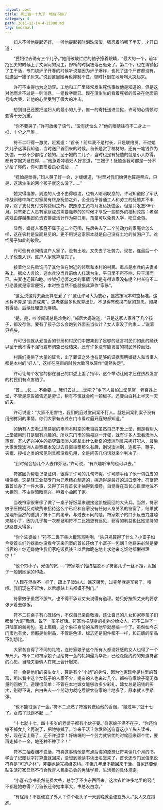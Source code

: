 ```yaml
---
layout: post
title: 第二百一十九节　地位不同了
category: 4
path: 2011-12-14-4-21900.md
tag: [normal]
---
```


　　妇人不听他提起还好，一听他提起顿时泪珠滚滚，强忍着呜咽了半天，才开口道：

　　“民妇过去确有三个儿子。”她用破破烂烂的袖子擦着眼睛，“最大的一个，前年招民夫的时候上了文澜河的河工，修桥的时候被落石砸死了。第二个，也在博铺招了工干活，专门烧炉子开春的时候听说是因为炉子爆炸，也死了连个尸首都没有，就送回一罐子灰来。”说到这里她再也抑制不住，顿时扑倒在地号啕大哭起来。

　　许可不由得也为之动容。工地和工厂里经常发生死伤事故他是知道的，但是这对他而言不过是一则消息，一组数字而已。现在活生生的看着死者的母亲在他面前号啕大哭，让他的心灵受到了很大的冲击。

　　想到自己还要把这妇人的最小的儿子，惟一的寄托送进监狱，许可的心情顿时变得十分沉重。

　　“你不要哭了。”许可放缓了语气，“没有抚恤么？”他的眼睛往符不二身上一扫，十分之严厉。

　　符不二吓得一激灵，赶紧道：“首长！前年我不是村长，只是联络员。不过她大儿子这事我知道，当时送尸首回来的时候，首长是赏了棺材的，还有一笔钱作为抚恤，一分不少都给了她的。至于她的二儿子，当时也是有抚恤的就是小人办得。都有字据凭证在得……”他急着冲着妇人好言道，“三嫂子！抚恤金我可都是一分不少给了你的，你可要摸着良心说话……”

　　“抚恤是给得，”妇人哭了好一会，才缓缓道，“村里对我们娘俩也算是照应，只是，这活生生的两个孩子就这么没了……”

　　她哭得凄惨，周边的人也不由得啜泣，也有人暗暗叹息的。许可知道除了军队作战训练中阵亡对家属有终身抚恤之外，企业给予普通工人和劳工的抚恤并不丰厚，除了支付支付丧葬费用之外，按照原工资每月发给抚恤金，但是只发放36个月。只有死亡人员有家庭成员需要赡养的的时候才享受一些额外的福利政策：老弱病残由穿越集团负责安排些活计作为糊口用，孩童可以免费入学，吃住全包。

　　显然，嫌疑人家庭不属于这二个范围，先后失去了二个劳动力的家庭会怎么样，这在农村是显而易见的。更不用说这家原本就是自己没有土地的贫困户了。难怪房子如此的破败。

　　许可倒有点同情这户人家了。没有土地，又失去了壮劳力，现在，连最后一个儿子也要入罪，这户人家就算是完了。

　　接着他又先后询问了其他住在附近的邻居和本村的村民。重点是水兵的夫妻关系上。据众人言论，这水兵没当兵前给人扛活为生，平日里不声不响，只干活而已。夫妻也还算和睦。吵架打老婆之类的事情当然是有得谁家没有呢？村长符不二打老婆就是家常便饭，本时空当然不能就据此算作“家暴”。

　　“这么说这对夫妻还算恩爱了？”这让许可大为放心，显然按照本时空标准，这水兵不算是“胁迫成亲”。这老婆最多也就算出轨，不见得有改换门庭的意思。如果有得话，后续处理更为麻烦。

　　“是，是，吵吵闹闹总是难免的。”邻居大妈说道，“只是这家人家养了几个孩子，都没存住。要有了孩子怎么会跑到外面去当伙计？女人家没了约束……”说着只摇头。

　　许可很快就从爱饶舌的邻居和村民们中搜集到了足够的证言村民们如此的踊跃以至于他不得不强行宣布调查已经结束。还有许多没有能发言的村民悻悻而归。

　　村民们提供了大量的证言，出了罪证之外也有足够的证据表明嫌疑人和当事人都是本村的“好人”，这样在庭审的时候大致可以算作“偶然失足”。

　　许可让每个发言的都在自己的口述上盖了指印，这个举动让刚才还在热烈发言的村民们有点害怕了。

　　“首……长……不会要……我们去过……堂吧？”乡下人最怕过堂见官：老百姓上堂，不管是原告被告还是旁证，稍有不慎就会吃一顿板子。还要白白耗上半天一天的夫。

　　许可说道：“大家不用害怕，我们的庭过堂问案不打人。就是问案判案子没有用刑拷问的事情。你们大家有去过东门市看过庭开庭的都知道。”

　　的确有人去看过简易庭的审问本时空的老百姓虽然自己不爱上堂，但是看别人上堂被用刑打是很有兴趣的。所以东门市的简易庭一开张，就有许多人去看澳洲人审案，有人还兴冲冲的指望着澳洲人能拿出什么新奇的澳洲刑具来拷打犯人，最后大家发现澳洲人审案根本没过去县衙审案那么有趣，别说澳洲刑，连板子、鞭子、夹棍、拶指之类的常见刑具都没看见用，全是问答几句话就来个判决了。

　　“到时候会抽几个人去作旁证。”许可说，“有兴趣听审的也可以去。”

　　符富因为帮着记录证词，很得了许可的几句夸奖，许可随手给了他一包白皮的特供烟。这是轻工业部专门为元老精心制造的，挑选得是最好的进口烟叶。符富帮着首长办了一件大事，又得了只有首长才抽得到烟卷，自觉得在首长心目里地位不大相同，不由得暗暗高兴。哼着小曲回了家。

　　当晚符家很奢侈了做了一桌子好饭菜来迎接这凯旋而回的大头兵。当然，符家娘子压根就反对破费来招待这么个已经和自家没有任何人身关系的符富了，结果就是理所当然的遭到了符不二的老拳。与过去不同的是，符家娘子的口头反击力度越来越小了，因为几乎每一次都证明符不二比她更有远见，获得的利益也比她坚持的思路要大得多。

　　“你个笨婆娘！”符不二丢下柴火棍骂骂咧咧，“杀只鸡算得了什么？小富子如今受首长们的器重你没看今天来问案的首长还给了小富子一包烟？他将来必然是要当官的！你还嫌他住我们家吃饭费钱？以后你跪在地上求他来吃饭他都懒得理你！”

　　“他个穷小子，光蛋的货……”符家娘子始终摆脱不了符富几乎一丝不挂，泥猴子一般到她家的印象。

　　“人现在混得不一样了，跟上了澳洲人。瞧这架势，过完年就是军官了，啧啧。我们现在不赶快，以后想贴上去都摸不到门。”

　　符家娘子虽然不服气，也不得不承认丈夫说得有道理。她只好按照丈夫的要求张罗着去做饭。

　　符不二在桌子有心笼络他，不仅自己亲自敬酒，还让自己的儿女和家养孩子们都给“大哥”敬酒。说了一车子好话。符富也把随身的礼物分给众人，符不二得了一只陆军的新挎包。喜上眉梢，这个象征身份的东西他早就想搞一个了。虽然如今东门市也有卖，但那是仿制品，不管是色泽、标志还是配件都不一样，和正版的军品不能想比。

　　大家各自得了不同的礼物，连符家娘子这个所有人都没好感的女人也得了一个布尺头。符不二和符家娘子见给符一金的礼物最为华贵，已经隐隐约约的知道符富的心思。当晚夫妻俩人在床上合计起来。

　　符一金是他们的亲生女儿，算是有个“小姐”的身份，因为他家现今是村里的首富，所以看中这个女孩子的人家不少，提亲的人也来过几个。都被符家娘子毫无商量的回绝了。道理很简单：不管在本地嫁女能够收多少彩礼，嫁女总是赔钱的买卖，别得不说，白白失去一个劳动力就吃亏很大符家的土地多了，原本就人手紧张。

　　“也不能耽误了一金。”符不二点燃了符富转送给他的香烟，“她过年了就十七了。女孩子耽误不起……”

　　“十七就十七，四十多岁的老婆子都有小伙子要。”符家娘子满不在乎，“你还怕嫁不掉女儿？再说了，把她嫁掉了，谁来干活？你发昏送符喜这小丫头去读书，好，现在读上瘾了，还不许退学！好端端的一个劳力就农忙的时候回来帮个忙，要再走掉个一金，地还种不种了？！”

　　符不二抽着烟不说话，符喜这事情他是有点后悔的原想让符喜读几个月的书，学会了记账认字打算盘就回来，没想到她读书读出名堂来了，首长还专门发信来说符喜是“可造之材”，非要她读完初级农科。不但几年里不能回来干活，自家还要倒贴生活符家显然不符合教育人民委员会的免除学费、生活费的具体规定。

　　“小喜去念书虽然花费大些，总学了不少东西回来。这次农忙许多地里的窍门不都是她教得？万首长还夸她本事大，书总没白念。”

　　“有屁用！不是便宜了外人？你个老头子一天到晚就会便宜外人。”女人又在抱怨。
